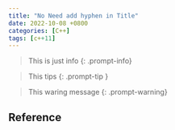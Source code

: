 ```yaml
---
title: "No Need add hyphen in Title"
date: 2022-10-08 +0800
categories: [C++]
tags: [c++11]
---
```


>This is just  info
{: .prompt-info}

>This tips
{: .prompt-tip }

>This waring message
{: .prompt-warning}

## Reference
